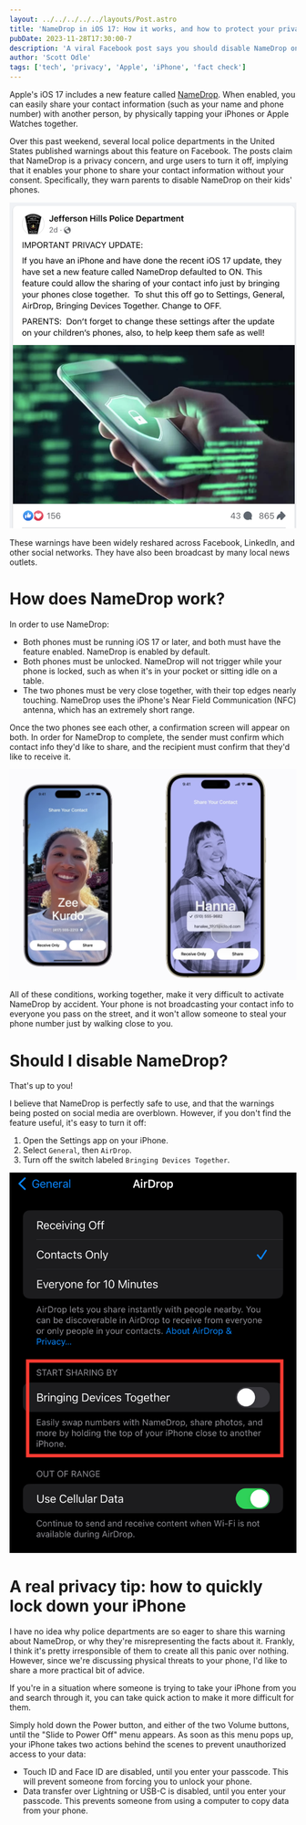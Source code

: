 ```yaml
---
layout: ../../../../../layouts/Post.astro
title: 'NameDrop in iOS 17: How it works, and how to protect your privacy'
pubDate: 2023-11-28T17:30:00-7
description: 'A viral Facebook post says you should disable NameDrop on your iPhone. What are the risks?'
author: 'Scott Odle'
tags: ['tech', 'privacy', 'Apple', 'iPhone', 'fact check']
---
```


Apple's iOS 17 includes a new feature called [NameDrop](https://support.apple.com/guide/iphone/namedrop-iphone-share-contact-info-iph1b6c664b7/ios). When enabled, you can easily share your contact information (such as your name and phone number) with another person, by physically tapping your iPhones or Apple Watches together.

Over this past weekend, several local police departments in the United States published warnings about this feature on Facebook. The posts claim that NameDrop is a privacy concern, and urge users to turn it off, implying that it enables your phone to share your contact information without your consent. Specifically, they warn parents to disable NameDrop on their kids' phones.

![Jefferson Hills Police Department (Pennsylvania, US) warns about privacy concerns related to Apple's new NameDrop feature.](./namedrop_img/jhpd_facebook.png)

These warnings have been widely reshared across Facebook, LinkedIn, and other social networks. They have also been broadcast by many local news outlets.

# How does NameDrop work?

In order to use NameDrop:
- Both phones must be running iOS 17 or later, and both must have the feature enabled. NameDrop is enabled by default.
- Both phones must be unlocked. NameDrop will not trigger while your phone is locked, such as when it's in your pocket or sitting idle on a table.
- The two phones must be very close together, with their top edges nearly touching. NameDrop uses the iPhone's Near Field Communication (NFC) antenna, which has an extremely short range.

Once the two phones see each other, a confirmation screen will appear on both. In order for NameDrop to complete, the sender must confirm which contact info they'd like to share, and the recipient must confirm that they'd like to receive it.

![NameDrop consent screen, as shown in Apple Support's YouTube video explaining the feature](./namedrop_img/namedrop_consent.png)

All of these conditions, working together, make it very difficult to activate NameDrop by accident. Your phone is not broadcasting your contact info to everyone you pass on the street, and it won't allow someone to steal your phone number just by walking close to you.

# Should I disable NameDrop?

That's up to you!

I believe that NameDrop is perfectly safe to use, and that the warnings being posted on social media are overblown. However, if you don't find the feature useful, it's easy to turn it off:

1. Open the Settings app on your iPhone.
2. Select `General`, then `AirDrop`.
3. Turn off the switch labeled `Bringing Devices Together`.

![How to disable NameDrop](./namedrop_img/disable_namedrop.jpg)

# A real privacy tip: how to quickly lock down your iPhone

I have no idea why police departments are so eager to share this warning about NameDrop, or why they're misrepresenting the facts about it. Frankly, I think it's pretty irresponsible of them to create all this panic over nothing. However, since we're discussing physical threats to your phone, I'd like to share a more practical bit of advice. 

If you're in a situation where someone is trying to take your iPhone from you and search through it, you can take quick action to make it more difficult for them.

Simply hold down the Power button, and either of the two Volume buttons, until the "Slide to Power Off" menu appears. As soon as this menu pops up, your iPhone takes two actions behind the scenes to prevent unauthorized access to your data:
- Touch ID and Face ID are disabled, until you enter your passcode. This will prevent someone from forcing you to unlock your phone.
- Data transfer over Lightning or USB-C is disabled, until you enter your passcode. This prevents someone from using a computer to copy data from your phone.
